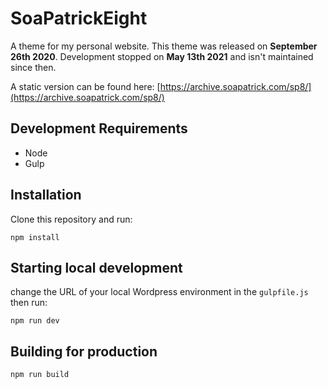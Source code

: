 SoaPatrickEight
===============

A theme for my personal website. This theme was released on **September 26th 2020**. Development stopped on **May 13th 2021** and isn't maintained since then. 

A static version can be found here: [https://archive.soapatrick.com/sp8/](https://archive.soapatrick.com/sp8/)

## Development Requirements

- Node
- Gulp

## Installation

Clone this repository and run:

```
npm install
```

## Starting local development
change the URL of your local Wordpress environment in the `gulpfile.js` then run:

```
npm run dev
```

## Building for production

```
npm run build
```
